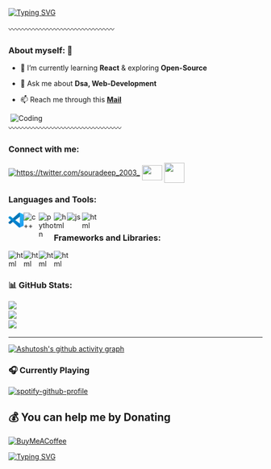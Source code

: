
[![Typing SVG](https://readme-typing-svg.demolab.com?font=Fira+Code&weight=700&size=25&pause=1000&color=13F2F7&width=435&lines=Hey%2C+Debdutta+Here+%F0%9F%91%8B;Welcome+to+my+profile+%F0%9F%8D%83;Show+some+%E2%9D%A4%EF%B8%8F+and+%E2%AD%90+my+Repo+;MERN+Developer+%F0%9F%92%BB)](https://git.io/typing-svg)

〰〰〰〰〰〰〰〰〰〰〰〰〰〰〰


### About myself: 🌱 <br>

- 🌱 I’m currently learning **React** & exploring **Open-Source**

- 💬 Ask me about **Dsa, Web-Development** 

- 📫 Reach me through this <a href="mailto:debdutta0401@gmail.com"><strong> Mail</strong></a>

<!--- 👤 Global rank #259 in **GSSoC'23**

- 🔥 55+ days streak on **Leetcode**

- ❤️ 100+ Contributions & 7+ Days Streak on *Github*-->



<img align="right" alt="Coding" width="500" src="https://user-images.githubusercontent.com/59734313/157189039-c09b3e38-9f42-42c0-ab54-14f1574190a7.gif"/>

〰〰〰〰〰〰〰〰〰〰〰〰〰〰〰〰


### Connect with me:



<p align="left">
<a href="https://twitter.com" target="blank"><img align="center" src="https://raw.githubusercontent.com/rahuldkjain/github-profile-readme-generator/master/src/images/icons/Social/twitter.svg" alt="https://twitter.com/souradeep_2003_" height="30" width="40" /></a>
<a href="https://www.linkedin.com/in/debdutta-burman-859743223/" target="blank"><img align="center" src="https://raw.githubusercontent.com/rahuldkjain/github-profile-readme-generator/master/src/images/icons/Social/linked-in-alt.svg" alt="" height="30" width="40" /></a>
<a href="https://www.hackerrank.com/Debdutta0401" target="blank"><img align="center" src="https://upload.wikimedia.org/wikipedia/commons/thumb/4/40/HackerRank_Icon-1000px.png/800px-HackerRank_Icon-1000px.png" alt="" height="40" width="40" /></a>
 <a href="https://leetcode.com/debdutta_71/" target="blank"><img align="center" src="https://leetcode.com/static/images/LeetCode_logo_rvs.png" alt=""  width="30" /></a>
<!--<a href="https://geeksforgeeks.com" target="blank"><img align="center" src="https://media.geeksforgeeks.org/wp-content/cdn-uploads/gfg_200x200-min.png" alt=""  width="30" /></a>-->



<p>
  




### Languages and Tools:

<img align="left" alt="Visual Studio Code" width="30px" src="https://raw.githubusercontent.com/github/explore/80688e429a7d4ef2fca1e82350fe8e3517d3494d/topics/visual-studio-code/visual-studio-code.png" />
<img align="left" alt="c++" width="30px" src="https://raw.githubusercontent.com/isocpp/logos/master/cpp_logo.png" />
<img align="left" alt="python" width="30px" src="https://upload.wikimedia.org/wikipedia/commons/thumb/c/c3/Python-logo-notext.svg/1869px-Python-logo-notext.svg.png" />
<img align="left" alt="html" width="26px" src="https://cdnlogo.com/logos/h/84/html.svg" />
<img align="left" alt="js" width="30px" src="https://cdn.jsdelivr.net/npm/programming-languages-logos/src/javascript/javascript.png" />
<img align="left" alt="html" width="30px" src="https://logospng.org/download/css-3/logo-css-3-2048.png" />


<br>


###  Frameworks and Libraries:


<img align="left" alt="html" width="30px" src="https://res.cloudinary.com/arcjet-media/image/upload/v1608734952/z8hzeszc9eb3sp3vp3qc.jpg" />

<img align="left" alt="html" width="30px" src="https://upload.wikimedia.org/wikipedia/commons/thumb/a/a7/React-icon.svg/2300px-React-icon.svg.png" />
<img align="left" alt="html" width="30px" src="https://seeklogo.com/images/N/nodejs-logo-FBE122E377-seeklogo.com.png" />
<img align="left" alt="html" width="30px" src="https://w7.pngwing.com/pngs/925/447/png-transparent-express-js-node-js-javascript-mongodb-node-js-text-trademark-logo.png" />


<br>
<br>
  
### 📊 GitHub Stats:
![](https://github-readme-stats.vercel.app/api?username=debdutta04&theme=radical&hide_border=false&include_all_commits=true&count_private=true)<br/>
![](https://github-readme-streak-stats.herokuapp.com/?user=debdutta04&theme=radical&hide_border=false)<br/>
![](https://github-readme-stats.vercel.app/api/top-langs/?username=debdutta04&theme=radical&hide_border=false&include_all_commits=true&count_private=true&layout=compact)

---


<!-- Proudly created with GPRM ( https://gprm.itsvg.in ) -->


[![Ashutosh's github activity graph](https://github-readme-activity-graph.vercel.app/graph?username=debdutta04&bg_color=000000&color=ffffff&line=ff00ae&point=e6a8d2&area=true&hide_border=true)](https://github.com/ashutosh00710/github-readme-activity-graph)



### 🎧 Currently Playing
[![spotify-github-profile](https://spotify-github-profile.vercel.app/api/view?uid=31fujcn7pz32lgyjlxlbawfi4hwm&cover_image=true&theme=default&show_offline=false&background_color=121212&interchange=false)](https://github.com/kittinan/spotify-github-profile"width="30" )


 ## 💰 You can help me by Donating
  [![BuyMeACoffee](https://img.shields.io/badge/Buy%20Me%20a%20Coffee-ffdd00?style=for-the-badge&logo=buy-me-a-coffee&logoColor=black)](https://buymeacoffee.com/unicornjohn) 

 [![Typing SVG](https://readme-typing-svg.demolab.com?font=Fira+Code&weight=600&size=22&pause=1000&color=EDFF37&width=435&lines=Thanks+for+Visiting+My++Profile)](https://git.io/typing-svg) 
<!-- Proudly created with GPRM ( https://gprm.itsvg.in ) -->
